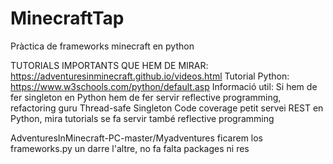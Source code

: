 # MinecraftTap
 Pràctica de frameworks minecraft en python

TUTORIALS IMPORTANTS QUE HEM DE MIRAR: https://adventuresinminecraft.github.io/videos.html
Tutorial Python: https://www.w3schools.com/python/default.asp
Informació util: Si hem de fer singleton en Python hem de fer servir reflective programming, refactoring guru
                Thread-safe Singleton
                Code coverage petit servei REST en Python, mira tutorials se fa servir també reflective programming

AdventuresInMinecraft-PC-master/Myadventures ficarem los frameworks.py un darre l'altre, no fa falta packages ni res